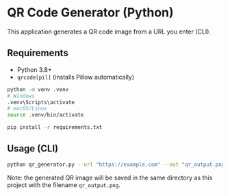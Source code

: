 # QR Code Generator (Python)
This application generates a QR code image from a URL you enter (CLI).



## Requirements
- Python 3.8+
- `qrcode[pil]` (installs Pillow automatically)

```bash
python -m venv .venv
# Windows
.venv\Scripts\activate
# macOS/Linux
source .venv/bin/activate

pip install -r requirements.txt
```

## Usage (CLI)
```bash
python qr_generator.py --url "https://example.com" --out "qr_output.png"
```
 
Note: the generated QR image will be saved in the same directory as this project with the filename `qr_output.png`.
